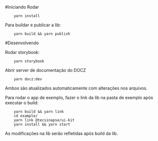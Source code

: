 #Iniciando
Rodar
```
    yarn install
```
Para buildar e publicar a lib:
```
    yarn build && yarn publish
```

#Desenvolvendo

Rodar storybook:
```
    yarn storybook
```
Abrir server de documentação do DOCZ
```
    yarn docz:dev
```
Ambos são atualizados automaticamente com alterações nos arquivos.

Para rodar o app de exemplo, fazer o link da lib na pasta de exemplo após executar o build:
```
    yarn build && yarn link
    cd example/
    yarn link @tecsinapse/ui-kit
    yarn install && yarn start
```

As modificações na lib serão refletidas após build da lib.
